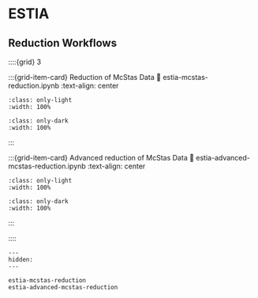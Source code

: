 # ESTIA

## Reduction Workflows

::::{grid} 3

:::{grid-item-card} Reduction of McStas Data
:link: estia-mcstas-reduction.ipynb
:text-align: center

```{image} ../../_static/thumbnails/estia_mcstas_reduction_light.svg
:class: only-light
:width: 100%
```
```{image} ../../_static/thumbnails/estia_mcstas_reduction_dark.svg
:class: only-dark
:width: 100%
```
:::

:::{grid-item-card} Advanced reduction of McStas Data
:link: estia-advanced-mcstas-reduction.ipynb
:text-align: center

```{image} ../../_static/thumbnails/estia_advanced_mcstas_reduction_light.svg
:class: only-light
:width: 100%
```
```{image} ../../_static/thumbnails/estia_advanced_mcstas_reduction_dark.svg
:class: only-dark
:width: 100%
```
:::

::::

```{toctree}
---
hidden:
---

estia-mcstas-reduction
estia-advanced-mcstas-reduction
```
